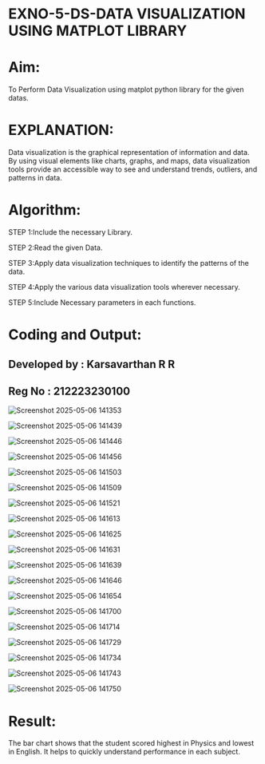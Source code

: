 # EXNO-5-DS-DATA VISUALIZATION USING MATPLOT LIBRARY

# Aim:
  To Perform Data Visualization using matplot python library for the given datas.

# EXPLANATION:
Data visualization is the graphical representation of information and data. By using visual elements like charts, graphs, and maps, data visualization tools provide an accessible way to see and understand trends, outliers, and patterns in data.

# Algorithm:
STEP 1:Include the necessary Library.

STEP 2:Read the given Data.

STEP 3:Apply data visualization techniques to identify the patterns of the data.

STEP 4:Apply the various data visualization tools wherever necessary.

STEP 5:Include Necessary parameters in each functions.

# Coding and Output:
## Developed by : Karsavarthan R R
## Reg No : 212223230100

![Screenshot 2025-05-06 141353](https://github.com/user-attachments/assets/d3a410d8-ef4a-4bf9-b5b6-bcc0bc96dbc8)

![Screenshot 2025-05-06 141439](https://github.com/user-attachments/assets/b233bea2-0761-42b4-bea6-763b2e08cdeb)

![Screenshot 2025-05-06 141446](https://github.com/user-attachments/assets/49ee354f-fa71-421e-8926-8d8e5410ee18)

![Screenshot 2025-05-06 141456](https://github.com/user-attachments/assets/3630e6b4-472f-44ff-8c7d-3e032bf95345)

![Screenshot 2025-05-06 141503](https://github.com/user-attachments/assets/c34b4806-2b73-439c-9e87-f9c1dd3aaefe)

![Screenshot 2025-05-06 141509](https://github.com/user-attachments/assets/9fc25ae1-363d-4b3b-adaf-365d605b3bcd)

![Screenshot 2025-05-06 141521](https://github.com/user-attachments/assets/950d88df-7705-4793-b047-1bfa47d97776)

![Screenshot 2025-05-06 141613](https://github.com/user-attachments/assets/2955e12a-7b43-4832-8e01-597c34bff5ad)

![Screenshot 2025-05-06 141625](https://github.com/user-attachments/assets/7d560525-6c79-4920-a7f0-f2aff98f0d52)

![Screenshot 2025-05-06 141631](https://github.com/user-attachments/assets/adcb2dab-03d4-48f5-bd7e-836448c650bc)

![Screenshot 2025-05-06 141639](https://github.com/user-attachments/assets/8653b7dc-b63f-4d9f-96eb-8943f9986ad5)

![Screenshot 2025-05-06 141646](https://github.com/user-attachments/assets/e3fe35d7-643d-43ca-85af-cd4f83ba433b)

![Screenshot 2025-05-06 141654](https://github.com/user-attachments/assets/eb77ebf8-1c7c-4f06-94d6-ba7fb3a354be)

![Screenshot 2025-05-06 141700](https://github.com/user-attachments/assets/15794b2e-a399-4af7-a3a3-beb97d4c4b1b)

![Screenshot 2025-05-06 141714](https://github.com/user-attachments/assets/24490390-4dbc-409b-87bc-bf322d0d34c8)

![Screenshot 2025-05-06 141729](https://github.com/user-attachments/assets/f884e497-d407-4e74-a0c8-c5023d601f7e)

![Screenshot 2025-05-06 141734](https://github.com/user-attachments/assets/c9f7c457-bc1f-47cc-8e73-f1140fe2a4f2)

![Screenshot 2025-05-06 141743](https://github.com/user-attachments/assets/42ed6ce7-9456-4ce8-93d9-5ad6d339fcb7)

![Screenshot 2025-05-06 141750](https://github.com/user-attachments/assets/cef164d9-3949-4d2b-a92c-89aa01826419)


# Result:
The bar chart shows that the student scored highest in Physics and lowest in English. It helps to quickly understand performance in each subject.
